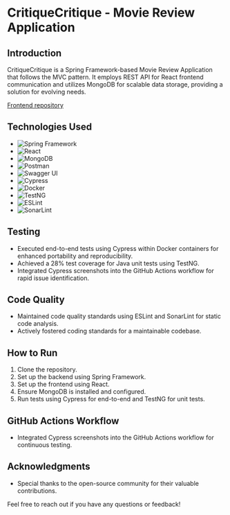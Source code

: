 # CritiqueCritique - Movie Review Application

## Introduction
CritiqueCritique is a Spring Framework-based Movie Review Application that follows the MVC pattern. It employs REST API for React frontend communication and utilizes MongoDB for scalable data storage, providing a solution for evolving needs.

[Frontend repository](https://github.com/ankitdani/critique-critique-UI)

## Technologies Used
- ![Spring Framework](https://img.shields.io/badge/Spring_Framework-5.x-brightgreen)
- ![React](https://img.shields.io/badge/React-17.x-blue)
- ![MongoDB](https://img.shields.io/badge/MongoDB-4.x-green)
- ![Postman](https://img.shields.io/badge/Postman-Latest-orange)
- ![Swagger UI](https://img.shields.io/badge/Swagger_UI-Latest-brightgreen)
- ![Cypress](https://img.shields.io/badge/Cypress-Latest-brightgreen)
- ![Docker](https://img.shields.io/badge/Docker-Latest-blue)
- ![TestNG](https://img.shields.io/badge/TestNG-7.x-orange)
- ![ESLint](https://img.shields.io/badge/ESLint-Latest-yellow)
- ![SonarLint](https://img.shields.io/badge/SonarLint-Latest-yellow)

## Testing
- Executed end-to-end tests using Cypress within Docker containers for enhanced portability and reproducibility.
- Achieved a 28% test coverage for Java unit tests using TestNG.
- Integrated Cypress screenshots into the GitHub Actions workflow for rapid issue identification.

## Code Quality
- Maintained code quality standards using ESLint and SonarLint for static code analysis.
- Actively fostered coding standards for a maintainable codebase.

## How to Run
1. Clone the repository.
2. Set up the backend using Spring Framework.
3. Set up the frontend using React.
4. Ensure MongoDB is installed and configured.
5. Run tests using Cypress for end-to-end and TestNG for unit tests.

## GitHub Actions Workflow
- Integrated Cypress screenshots into the GitHub Actions workflow for continuous testing.

<!---## Contributing [Coming soon]
We welcome contributions! Please follow our [Contribution Guidelines](CONTRIBUTING.md) for details on how to get started.-->

## Acknowledgments
- Special thanks to the open-source community for their valuable contributions.

<!---## Next Steps [Coming soon]
- Explore upcoming features and improvements in the [Roadmap](ROADMAP.md).
- Report any issues or contribute to the project by opening a [Pull Request](CONTRIBUTING.md).-->

Feel free to reach out if you have any questions or feedback!

